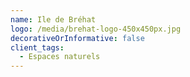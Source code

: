 ```yaml
---
name: Ile de Bréhat
logo: /media/brehat-logo-450x450px.jpg
decorativeOrInformative: false
client_tags:
  - Espaces naturels
---
```


